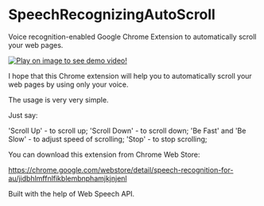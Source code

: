 # SpeechRecognizingAutoScroll
Voice recognition-enabled Google Chrome Extension to automatically scroll your web pages.


[![Play on image to see demo video! ](https://img.youtube.com/vi/M938BKixRu4/0.jpg)](https://www.youtube.com/watch?v=M938BKixRu4)

I hope that this Chrome extension will help you to automatically scroll your web pages by using only your voice.

The usage is very very simple. 

Just say:

'Scroll Up' - to scroll up;
'Scroll Down' - to scroll down;
'Be Fast' and 'Be Slow' - to adjust speed of scrolling;
'Stop' - to stop scrolling;


You can download this extension from Chrome Web Store:

https://chrome.google.com/webstore/detail/speech-recognition-for-au/jidbhlmffnlfikblembnphamjkjnjenl



Built with the help of  Web Speech API.
